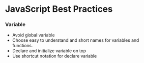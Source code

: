 # JavaScript Best Practices

### Variable
- Avoid global variable
- Choose easy to understand and short names for variables and functions.
- Declare and initialize variable on top
- Use shortcut notation for declare variable

